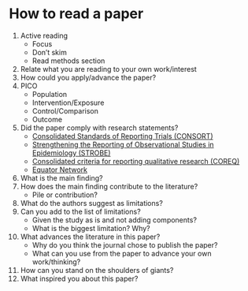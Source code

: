 # How to read a paper

1. Active reading
    * Focus
    * Don’t skim
    * Read methods section
2. Relate what you are reading to your own work/interest
3. How could you apply/advance the paper?
4. PICO
    * Population
    * Intervention/Exposure
    * Control/Comparison
    * Outcome
5. Did the paper comply with research statements?
    * [Consolidated Standards of Reporting Trials (CONSORT)](http://www.consort-statement.org/)
    * [Strengthening the Reporting of Observational Studies in Epidemiology (STROBE)](https://strobe-statement.org/index.php?id=strobe-home)
    * [Consolidated criteria for reporting qualitative research (COREQ)](http://www.equator-network.org/reporting-guidelines/coreq/)
    * [Equator Network](http://www.equator-network.org/)
6. What is the main finding? 
7. How does the main finding contribute to the literature?
    * Pile or contribution?
7. What do the authors suggest as limitations?
8. Can you add to the list of limitations?
    * Given the study as is and not adding components?
    * What is the biggest limitation? Why?
9. What advances the literature in this paper?
    * Why do you think the journal chose to publish the paper?
    * What can you use from the paper to advance your own work/thinking?
10. How can you stand on the shoulders of giants?
11. What inspired you about this paper?